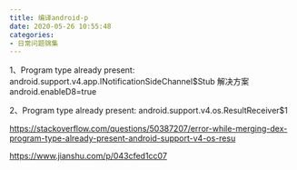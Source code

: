 ```yaml
---
title: 编译android-p
date: 2020-05-26 10:55:48
categories:
- 日常问题锦集
---
```


1、Program type already present: android.support.v4.app.INotificationSideChannel$Stub
解决方案
android.enableD8=true


2、Program type already present: android.support.v4.os.ResultReceiver$1

https://stackoverflow.com/questions/50387207/error-while-merging-dex-program-type-already-present-android-support-v4-os-resu










https://www.jianshu.com/p/043cfed1cc07
